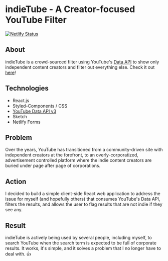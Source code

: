 # indieTube - A Creator-focused YouTube Filter

[![Netlify Status](https://api.netlify.com/api/v1/badges/e73bb3aa-4063-4b5f-bd5a-1745cc9bbf4f/deploy-status)](https://app.netlify.com/sites/indietube/deploys)

## About

indieTube is a crowd-sourced filter using YouTube's [Data API](https://developers.google.com/youtube/v3/) to show only independent content creators and filter out everything else. Check it out [here](indietube.netlify.app)!

## Technologies

-   React.js
-   Styled-Components / CSS
-   [YouTube Data API v3](https://developers.google.com/youtube/v3/)
-   Sketch
-   Netlify Forms

## Problem

Over the years, YouTube has transitioned from a community-driven site with independent creators at the forefront, to an overly-corporatized, advertisement controlled platform where the indie content creators are buried under page after page of corporations.

## Action

I decided to build a simple client-side React web application to address the issue for myself (and hopefully others) that consumes YouTube's Data API, filters the results, and allows the user to flag results that are not indie if they see any.

## Result

indieTube is actively being used by several people, including myself, to search YouTube when the search term is expected to be full of corporate results. It works, it's simple, and it solves a problem that I no longer have to deal with. 👍
